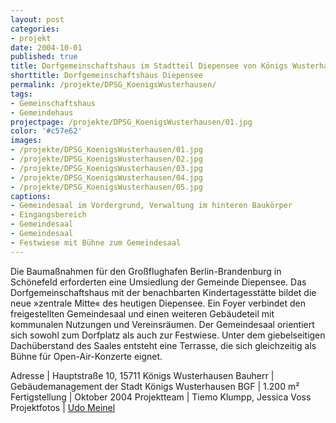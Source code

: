 ```yaml
---
layout: post
categories:
- projekt
date: 2004-10-01
published: true
title: Dorfgemeinschaftshaus im Stadtteil Diepensee von Königs Wusterhausen
shorttitle: Dorfgemeinschaftshaus Diepensee
permalink: /projekte/DPSG_KoenigsWusterhausen/
tags: 
- Gemeinschaftshaus 
- Gemeindehaus
projectpage: /projekte/DPSG_KoenigsWusterhausen/01.jpg 
color: '#c57e62'
images:
- /projekte/DPSG_KoenigsWusterhausen/01.jpg
- /projekte/DPSG_KoenigsWusterhausen/02.jpg
- /projekte/DPSG_KoenigsWusterhausen/03.jpg
- /projekte/DPSG_KoenigsWusterhausen/04.jpg
- /projekte/DPSG_KoenigsWusterhausen/05.jpg
captions:
- Gemeindesaal im Vordergrund, Verwaltung im hinteren Baukörper
- Eingangsbereich
- Gemeindesaal
- Gemeindesaal
- Festwiese mit Bühne zum Gemeindesaal
---
```

Die Baumaßnahmen für den Großflughafen Berlin-Brandenburg in Schönefeld erforderten eine Umsiedlung der Gemeinde Diepensee. Das Dorfgemeinschaftshaus mit der benachbarten Kindertagesstätte bildet die neue »zentrale Mitte« des heutigen Diepensee. Ein Foyer verbindet den freigestellten Gemeindesaal und einen weiteren Gebäudeteil mit kommunalen Nutzungen und Vereinsräumen. Der Gemeindesaal orientiert sich sowohl zum Dorfplatz als auch zur Festwiese. Unter dem giebelseitigen Dachüberstand des Saales entsteht eine Terrasse, die sich gleichzeitig als Bühne für Open-Air-Konzerte eignet.

Adresse			|	Hauptstraße 10, 15711 Königs Wusterhausen 
Bauherr			|	Gebäudemanagement der Stadt Königs Wusterhausen 
BGF				|	1.200 m² 
Fertigstellung	|	Oktober 2004
Projektteam		|	Tiemo Klumpp, Jessica Voss 
Projektfotos	        |	[Udo Meinel](http://www.german-architects.com/de/udo-meinel)
